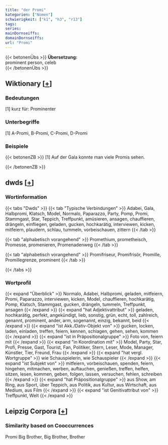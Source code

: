 ```yaml
---
title: "der Promi"
kategorien: ["Nomen"]
schwierigkeit: ["k1", "h3", "r13"]
tags:
series:
mainDornseiffs:
domainDornseiffs:
url: "Promi"
---
```


{{< betonenÜbs >}}
**Übersetzung:**  
prominent person, celeb  
{{< /betonenÜbs >}}

## Wiktionary [[+](https://de.wiktionary.org/wiki/Promi)]

### Bedeutungen
[1] kurz für: Prominenter  

### Unterbegriffe
[1] A-Promi, B-Promi, C-Promi, D-Promi  

### Beispiele
{{< betonenZB >}}
[1] Auf der Gala konnte man viele Promis sehen.  

{{< /betonenZB >}}


## dwds [[+](https://www.dwds.de/wb/Promi)]

### Wortinformation
{{< tabs "Dwds" >}}
{{< tab "Typische Verbindungen" >}}
Adabei, Gala, Halbpromi, Klatsch, Model, Normalo, Paparazzo, Party, Pomp, Promi, Stammgast, Star, Teppich, Treffpunkt, amüsieren, ansagen, chauffieren, drängeln, einfliegen, geladen, gucken, hochkarätig, interviewen, kicken, mitfeiern, plaudern, schlau, tummeln, vorbeischauen, zittern
{{< /tab >}}

{{< tab "alphabetisch vorangehend" >}}
Promethium, prometheisch, Promesse, promenieren, Promenadenweg
{{< /tab >}}

{{< tab "alphabetisch vorangehend" >}}
Promifriseur, Promifrisör, Promille, Promillegrenze, prominent
{{< /tab >}}

{{< /tabs >}}

### Wortprofil
{{< expand "Überblick" >}} Normalo, Adabei, Halbpromi, geladen, mitfeiern, Promi, Paparazzo, interviewen, kicken, Model, chauffieren, hochkarätig, Pomp, Klatsch, Stammgast, gucken, drängeln, tummeln, Treffpunkt, ansagen {{< /expand >}}
{{< expand "hat Adjektivattribut" >}} geladen, hochkarätig, perfekt, angekündigt, lieb, sonstig, grün, echt, toll, zahlreich, genannt, prominent, ander, arm, sogenannt, einzig, bekannt, beid {{< /expand >}}
{{< expand "ist Akk./Dativ-Objekt von" >}} gucken, locken, laden, einladen, treffen, feiern, kennen, schlagen, gehen, sehen, kommen {{< /expand >}}
{{< expand "ist in Präpositionalgruppe" >}} Foto von, feiern mit {{< /expand >}}
{{< expand "in Koordination mit" >}} Model, Party, Star, Profi, Presse, Gast, Tourist, Fan, Politiker, Stern, Leser, Mode, Manager, Künstler, Tier, Freund, Frau {{< /expand >}}
{{< expand "hat vergl. Wortgruppe" >}} wie Schauspielerin, wie Schauspieler {{< /expand >}}
{{< expand "ist Subjekt von" >}} mitfeiern, vorbeischauen, spenden, feiern, hingehen, mitmachen, werben, auftauchen, genießen, treffen, helfen, sitzen, lesen, kommen, geben, folgen, lassen, versuchen, fehlen, schreiben {{< /expand >}}
{{< expand "hat Präpositionalgruppe" >}} aus Show, am Ring, aus Sport, über Teppich, aus Politik, aus Kultur, aus Wirtschaft, aus Medium, aus Film {{< /expand >}}
{{< expand "ist Genitivattribut von" >}} Treffpunkt, Welt {{< /expand >}}

## Leipzig Corpora [[+](https://corpora.uni-leipzig.de/en/res?word=Promi&corpusId=deu_newscrawl-public_2018)]


### Similarity based on Cooccurrences
Promi Big Brother, Big Brother, Brother

